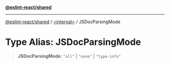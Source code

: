 [**@eslint-react/shared**](../../README.md)

***

[@eslint-react/shared](../../README.md) / [\<internal\>](../README.md) / JSDocParsingMode

# Type Alias: JSDocParsingMode

> **JSDocParsingMode**: `"all"` \| `"none"` \| `"type-info"`
